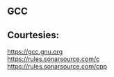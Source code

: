 GCC
---


Courtesies:
-----------
https://gcc.gnu.org  
https://rules.sonarsource.com/c  
https://rules.sonarsource.com/cpp